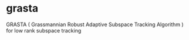# grasta
 GRASTA ( Grassmannian Robust Adaptive Subspace Tracking Algorithm ) for low rank subspace tracking
